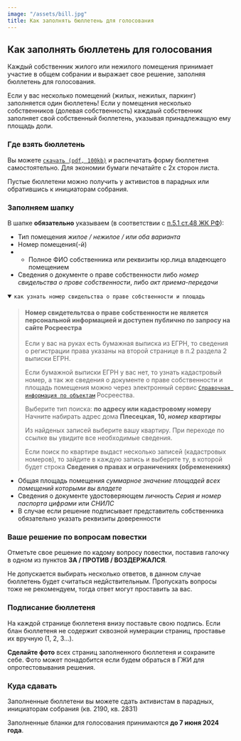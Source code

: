 ```yaml
---
image: "/assets/bill.jpg"
title: Как заполнять бюллетень для голосования
---
```


## Как заполнять бюллетень для голосования

Каждый собственник жилого или нежилого помещения принимает участие в общем собрании и выражает свое решение, заполняя бюллетень для голосования.

Если у вас несколько помещений (жилых, нежилых, паркинг) заполняется один бюллетень!
Если у помещения несколько собственников (долевая собственность) каждаый собственник заполняет свой собственный бюллетень, указывая принадлежащую ему площадь доли.

### Где взять бюллетень

Вы можете [`скачать (pdf, 100kb)`](https://drive.google.com/file/d/1lV0vgZRBLykdNu0kRlJOOOBy1VJr6MCt/view?usp=drive_link) и распечатать форму бюллетеня самостоятельно. Для экономии бумаги печатайте с 2х сторон листа.

Пустые бюллетени можно получить у активистов в парадных или обратившись к инициаторам собрания.

### Заполняем шапку

В шапке **обязательно** указываем (в соответствии с [п.5.1 ст.48 ЖК РФ](http://www.consultant.ru/document/cons_doc_LAW_51057/78e6e8e3d9a977c224533becce596cc290c5a7ec)):
- Тип помещения *жилое / нежилое / или оба варианта*
- Номер помещения(-й)
- - Полное ФИО собственника или реквизиты юр.лица владеющего помещением
- Сведения о документе о праве собственности либо *номер свидельства о прове собственности*, либо *акт приема-передачи*

<p>
<details open>
  <summary><code>как узнать номер свидельства о праве собственности и площадь</code></summary>
  <p></p>
  <blockquote>
  <h4>Номер свидетельтсва о праве собственности не является персональной информацией и доступен публично по запросу на сайте Росреестра</h4>
  <p>
    Если у вас на руках есть бумажная выписка из ЕГРН, то сведения о регистрации права указаны на второй странице в п.2 раздела 2 выписки ЕГРН.
  </p>  
  <p>
    Если бумажной выписки ЕГРН у вас нет, то узнать кадастровый номер, а так же сведения о документе о праве собственности и площадь помещения можно через электронный сервис <a href="https://lk.rosreestr.ru/eservices/real-estate-objects-online" target="_blank"><code>Справочная информация по объектам</code></a> Росреества. 
  </p>
  <p>
    Выберите тип поиска: <b>по адресу или кадастровому номеру</b>
    <br>
    Начните набирать адрес дома <b>Плесецкая, 10, <i>номер квартиры</i></b>
  </p>
  <p>
    Из найденых записей выберите вашу квартиру. При переходе по ссылке вы увидите все необходимые сведения.
  </p>
  <p>
    Если поиск по квартире выдаст несколько записей (кадастровых номеров), то зайдите в каждую запись и выберите ту, в которой будет строка <b>Сведения о правах и ограничениях (обременениях)</b>
  </p>  
  </blockquote>  
</details>
</p>

- Общая площадь помещения *суммарное значение площадей всех помещений которыми вы владете*
- Сведения о документе удостоверяющем личность *Серия и номер паспорта цифрами* или *СНИЛС*
- В случае если решение подписывает представитель собственника обязательно указать реквизиты доверенности

### Ваше решение по вопросам повестки
Отметьте свое решение по кадому вопросу повестки, поставив галочку в одном из пунктов **ЗА / ПРОТИВ / ВОЗДЕРЖАЛСЯ**.

Не допускается выбирать несколько ответов, в данном случае бюллетень будет считаться недйствительным. Пропускать вопросы тоже не рекомендуем, тогда ответ могут проставить за вас.

### Подписание бюллетеня
На каждой странице бюллетеня внизу поставьте свою подпись.
Если блан бюллетеня не содержит сквозной нумерации страниц, проставье их вручную (1, 2, 3...).

**Сделайте фото** всех страниц заполненного бюллетеня и сохраните себе. Фото может понадобится если будем обраться в ГЖИ для опротестовывания решения.

### Куда сдавать
Заполненные бюллетени вы можете сдать активистам в парадных, инициаторам собрания (кв. 2190, кв. 2831)

Заполненные бланки для голосования принимаются **до 7 июня 2024 года**.

